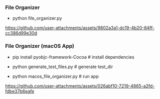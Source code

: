 ### File Organizer

- python file_organizer.py

https://github.com/user-attachments/assets/9802a3a1-dc19-4b20-84ff-cc386d99e30d

### File Organizer (macOS App)

- pip install pyobjc-framework-Cocoa # install dependencies

- python generate_test_files.py # generate test_dir

- python macos_file_organizer.py # run app

https://github.com/user-attachments/assets/026abf10-7219-4865-a2fd-fdbe37b6eafe
